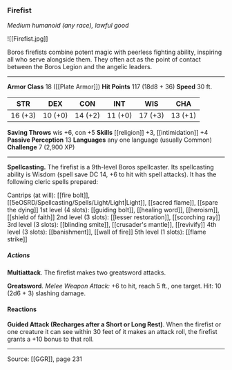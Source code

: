 ### Firefist
_Medium humanoid (any race), lawful good_

![[Firefist.jpg]]

Boros firefists combine potent magic with peerless fighting ability, inspiring all who serve alongside them. They often act as the point of contact between the Boros Legion and the angelic leaders.






---

**Armor Class** 18 ([[Plate Armor]])
**Hit Points** 117 (18d8 + 36)
**Speed** 30 ft.

| STR     | DEX     | CON     | INT     | WIS     | CHA     |
|---------|---------|---------|---------|---------|---------|
| 16 (+3) | 10 (+0) | 14 (+2) | 11 (+0) | 17 (+3) | 13 (+1) |

**Saving Throws** wis +6, con +5
**Skills** [[religion]] +3, [[intimidation]] +4
**Passive Perception** 13
**Languages** any one language (usually Common)
**Challenge** 7 (2,900 XP)

---

**Spellcasting.** The firefist is a 9th-level Boros spellcaster. Its spellcasting ability is Wisdom (spell save DC 14, +6 to hit with spell attacks). It has the following cleric spells prepared:

Cantrips (at will): [[fire bolt]], [[5eOSRD/Spellcasting/Spells/Light/Light|Light]], [[sacred flame]], [[spare the dying]]
1st level (4 slots): [[guiding bolt]], [[healing word]], [[heroism]], [[shield of faith]]
2nd level (3 slots): [[lesser restoration]], [[scorching ray]]
3rd level (3 slots): [[blinding smite]], [[crusader's mantle]], [[revivify]]
4th level (3 slots): [[banishment]], [[wall of fire]]
5th level (1 slots): [[flame strike]]

##### Actions
**Multiattack**. The firefist makes two greatsword attacks.

**Greatsword**. _Melee Weapon Attack:_ +6 to hit, reach 5 ft., one target. Hit: 10 (2d6 + 3) slashing damage.

#### Reactions
**Guided Attack (Recharges after a Short or Long Rest)**. When the firefist or one creature it can see within 30 feet of it makes an attack roll, the firefist grants a +10 bonus to that roll.


---

Source: [[GGR]], page 231